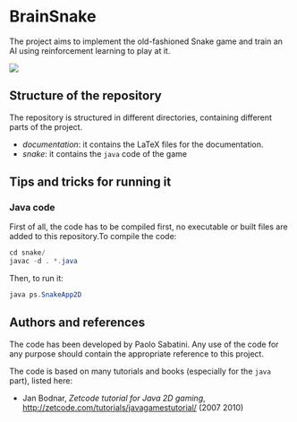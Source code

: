 # BrainSnake
The project aims to implement the old-fashioned Snake game and train an AI using reinforcement learning to play at it.

![](https://github.com/paolosabatini/BrainSnake/workflows/Java-CI/badge.svg)

## Structure of the repository

The repository is structured in different directories, containing different parts of the project.
- *documentation*: it contains the LaTeX files for the documentation.
- *snake*: it contains the `java` code of the game


## Tips and tricks for running it

### Java code

First of all, the code has to be compiled first, no executable or built files are added to this repository.To compile the code:
```java
cd snake/
javac -d . *.java
```
Then, to run it:
```java
java ps.SnakeApp2D
```

## Authors and references

The code has been developed by Paolo Sabatini. Any use of the code for any purpose should contain the appropriate reference to this project.

The code is based on many tutorials and books (especially for the `java` part), listed here:
- Jan Bodnar, _Zetcode tutorial for Java 2D gaming_, http://zetcode.com/tutorials/javagamestutorial/ (2007 2010)
